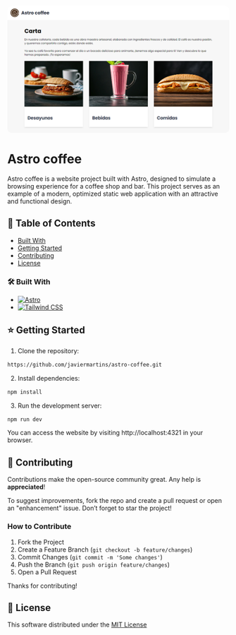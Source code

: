 <!-- PROJECT LOGO -->

<a href="https://astro-coffee-shop.netlify.app/" target="_blank">
  <img src="public/img/readme.png" alt="Logo" style="border-radius: 10px;" />
</a>

<!-- ABOUT THE PROJECT -->

# Astro coffee

Astro coffee is a website project built with Astro, designed to simulate a browsing experience for a coffee shop and bar. This project serves as an example of a modern, optimized static web application with an attractive and functional design.

<!-- TABLE OF CONTENTS -->

## 🚩 Table of Contents

- [Built With](#built-with)
- [Getting Started](#getting-started)
- [Contributing](#contributing)
- [License](#license)

### 🛠️ Built With <a id='built-with'></a>

- [![Astro][Astro]][Astro-url]
- [![Tailwind CSS][Tailwind]][Tailwind-url]

[Astro]: https://img.shields.io/badge/astro-%232C2052.svg?style=for-the-badge&logo=astro&logoColor=white
[Astro-url]: https://astro.build/
[Tailwind]: https://img.shields.io/badge/Tailwind_CSS-38B2AC?style=for-the-badge&logo=tailwind-css&logoColor=white
[Tailwind-url]: https://tailwindcss.com/

<!-- GETTING STARTED -->

## ⭐ Getting Started <a id='getting-started'></a>

1. Clone the repository:

```bash
https://github.com/javiermartins/astro-coffee.git
```

2. Install dependencies:

```bash
npm install
```

3. Run the development server:

```bash
npm run dev
```

You can access the website by visiting http://localhost:4321 in your browser.

<!-- CONTRIBUTING -->

## 💬 Contributing <a id='contributing'></a>

Contributions make the open-source community great. Any help is **appreciated**!

To suggest improvements, fork the repo and create a pull request or open an "enhancement" issue. Don’t forget to star the project!

### How to Contribute

1. Fork the Project
2. Create a Feature Branch (`git checkout -b feature/changes`)
3. Commit Changes (`git commit -m 'Some changes'`)
4. Push the Branch (`git push origin feature/changes`)
5. Open a Pull Request

Thanks for contributing!

<!-- LICENSE -->

## 📜 License <a id='license'></a>

This software distributed under the [MIT License](https://github.com/javiermartins/astro-coffee/blob/master/LICENSE)
